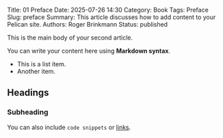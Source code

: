 Title: 01 Preface
Date: 2025-07-26 14:30
Category: Book
Tags: Preface
Slug: preface
Summary: This article discusses how to add content to your Pelican site.
Authors: Roger Brinkmann
Status: published

This is the main body of your second article.

You can write your content here using **Markdown syntax**.

* This is a list item.
* Another item.

## Headings

### Subheading

You can also include `code snippets` or [links](https://www.example.com).